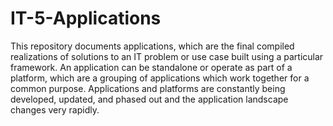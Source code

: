 # IT-5-Applications
This repository documents applications, which are the final compiled realizations of solutions to an IT problem or use case built using a particular framework. An application can be standalone or operate as part of a platform, which are a grouping of applications which work together for a common purpose. Applications and platforms are constantly being developed, updated, and phased out and the application landscape changes very rapidly.
